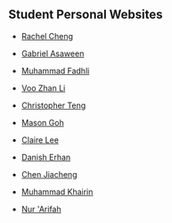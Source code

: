 ## Student Personal Websites

- [Rachel Cheng](https://raeyyyychael.github.io/EP1001/)

- [Gabriel Asaween]()

- [Muhammad Fadhli]()

- [Voo Zhan Li](https://v00zhanli.github.io/EP1001/)

- [Christopher Teng](https://eatpoopandgrowstrong.github.io/hub/)

- [Mason Goh]()

- [Claire Lee]()

- [Danish Erhan]()

- [Chen Jiacheng]()

- [Muhammad Khairin]()

- [Nur 'Arifah]()
